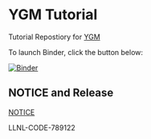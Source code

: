 # YGM Tutorial

Tutorial Repostiory for [YGM](https://github.com/LLNL/ygm)

To launch Binder, click the button below:

[![Binder](https://mybinder.org/badge_logo.svg)](https://mybinder.org/v2/gh/LLNL/ygm-tutorial.git/HEAD)

## NOTICE and Release

[NOTICE](NOTICE)

LLNL-CODE-789122
